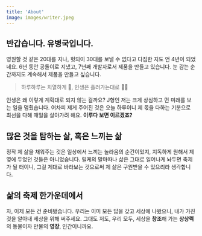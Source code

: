 ```yaml
---
title: 'About'
image: images/writer.jpeg
---
```


## 반갑습니다. 유병국입니다.

영원할 것 같은 20대를 지나, 헛되이 30대를 보낼 수 없다고 다짐한 지도 언 4년이 되었네요. 6년 동안 공돌이로 지냈고, 7년째 개발자로서 제품을 만들고 있습니다. 눈 감는 순간까지도 계속해서 제품을 만들고 싶습니다.

> 하루하루는 치열하게 🥊, 인생은 흘러가는대로 🏄‍♀ ️ <br/>

인생은 왜 이렇게 계획대로 되지 않는 걸까요? J형인 저는 크게 상심하고 먼 미래를 보는 일을 멈췄습니다. 어차피 제게 주어진 것은 오늘 하루이니 제 몫을 다하는 기분으로 최선을 다해 매일을 살아가려 해요. **이루다 보면 이르겠죠?**
<br/>

## 많은 것을 탐하는 삶, 혹은 느끼는 삶
정작 제 삶을 채워주는 것은 일상에서 느끼는 놀라움의 순간이었지, 지독하게 원해서 제 옆에 두었던 것들은 아니었습니다. 릴케의 말마따나 삶은 그대로 일어나게 놔두면 축제가 될 터이니, 그걸 제대로 바라보는 것으로써 제 삶은 구원받을 수 있으리라 생각합니다.
<br/>

## 삶의 축제 한가운데에서
자, 이제 모든 건 준비됐습니다. 우리는 이미 모든 답을 갖고 세상에 나왔으니, 내가 가진 것을 알아내 세상을 위해 써주세요. 그대도 저도, 우리 모두, 세상을 **창조**해 가는 **상상력**의 동물이자 만물의 **영장**, 인간이니까요.
